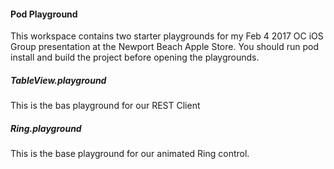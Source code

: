 #### Pod Playground

This workspace contains two starter playgrounds for my Feb 4 2017 OC iOS Group presentation at the Newport Beach Apple Store.  You should run pod install and build the project before opening the playgrounds.

##### TableView.playground
This is the bas playground for our REST Client

##### Ring.playground
This is the base playground for our animated Ring control.
